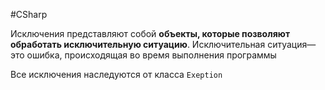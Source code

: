 #CSharp 

Исключения представляют собой **объекты, которые позволяют обработать исключительную ситуацию**. Исключительная ситуация— это ошибка, происходящая во время выполнения программы

Все исключения наследуются от класса `Exeption`